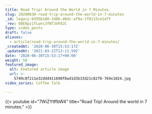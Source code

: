 ```yaml
---
title: Road Trip! Around the World in 7 Minutes.
slug: 20200630-road-trip-around-the-world-in-7-minutes
_id: legacy-b595b180-3d8b-40dc-af9a-1f8115ce1d7f
_rev: O8E8pz1fLwnc3fN7JVF8JC
type: video_posts
draft: false
aliases:
  - article/road-trip-around-the-world-in-7-minutes/
_createdAt: '2020-06-30T15:53:17Z'
_updatedAt: '2021-03-22T13:11:59Z'
date: '2020-06-30T15:53:17+00:00'
weight: 50
featured_image:
  alt: Featured article image
  url: >-
    5749c8f211e32ddd411690f8ad1d3b33d21c82f0-769x1024.jpg
video_series: Coffee Talk

---
```

{{< youtube id="7WiZYtffbW4" title="Road Trip! Around the world in 7 minutes." >}}